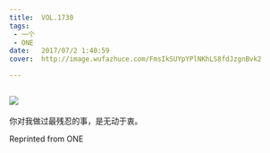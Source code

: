 ```yaml
---
title:	VOL.1730
tags:
 - 一个
 - ONE
date:	2017/07/2 1:40:59
cover:	http://image.wufazhuce.com/FmsIkSUYpYPlNKhLS8fdJzgnBvk2

---
```

![](http://image.wufazhuce.com/FmsIkSUYpYPlNKhLS8fdJzgnBvk2)
---

你对我做过最残忍的事，是无动于衷。
 
Reprinted from ONE
